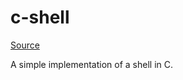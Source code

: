 # c-shell

[Source](https://brennan.io/2015/01/16/write-a-shell-in-c/)

A simple implementation of a shell in C.

